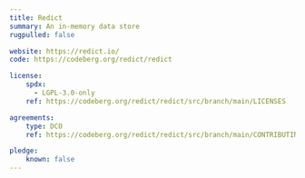 ```yaml
---
title: Redict
summary: An in-memory data store
rugpulled: false

website: https://redict.io/
code: https://codeberg.org/redict/redict

license:
    spdx:
      - LGPL-3.0-only
    ref: https://codeberg.org/redict/redict/src/branch/main/LICENSES

agreements:
    type: DCO
    ref: https://codeberg.org/redict/redict/src/branch/main/CONTRIBUTING.md

pledge:
    known: false
---
```

